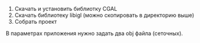 1. Скачать и установить библиотку CGAL
2. Скачать библиотеку libigl (можно скопировать в директорию выше)
3. Собрать проект

В параметрах приложения нужно задать два obj файла (сеточных).
